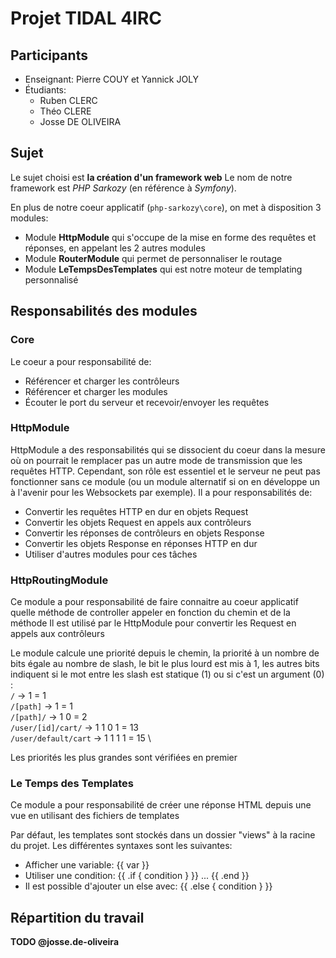 # Projet TIDAL 4IRC
## Participants
* Enseignant: Pierre COUY et Yannick JOLY
* Étudiants:
    * Ruben CLERC
    * Théo CLERE
    * Josse DE OLIVEIRA
## Sujet
Le sujet choisi est **la création d'un framework web**
Le nom de notre framework est _PHP Sarkozy_ (en référence à _Symfony_).

En plus de notre coeur applicatif (`php-sarkozy\core`), on met à disposition 3 modules:
* Module **HttpModule** qui s'occupe de la mise en forme des requêtes et réponses, en appelant les 2 autres modules
* Module **RouterModule** qui permet de personnaliser le routage
* Module **LeTempsDesTemplates** qui est notre moteur de templating personnalisé

## Responsabilités des modules
### Core
Le coeur a pour responsabilité de:
* Référencer et charger les contrôleurs
* Référencer et charger les modules
* Écouter le port du serveur et recevoir/envoyer les requêtes
### HttpModule
HttpModule a des responsabilités qui se dissocient du coeur dans la mesure où on pourrait le remplacer pas un autre mode de transmission que les requêtes HTTP. Cependant, son rôle est essentiel et le serveur ne peut pas fonctionner sans ce module (ou un module alternatif si on en développe un à l'avenir pour les Websockets par exemple).
Il a pour responsabilités de:
* Convertir les requêtes HTTP en dur en objets Request
* Convertir les objets Request en appels aux contrôleurs
* Convertir les réponses de contrôleurs en objets Response
* Convertir les objets Response en réponses HTTP en dur
* Utiliser d'autres modules pour ces tâches
### HttpRoutingModule
Ce module a pour responsabilité de faire connaitre au coeur applicatif quelle méthode de controller appeler en fonction du chemin et de la méthode
Il est utilisé par le HttpModule pour convertir les Request en appels aux contrôleurs

Le module calcule une priorité depuis le chemin, la priorité à un nombre de bits égale au nombre de slash, le bit le plus lourd est mis à 1, les autres bits indiquent si le mot entre les slash est statique (1) ou si c'est un argument (0) : \
`/` -> 1 = 1 \
`/[path]` -> 1 = 1 \
`/[path]/` -> 1 0 = 2 \
`/user/[id]/cart/` -> 1 1 0 1 = 13 \
`/user/default/cart` -> 1 1 1 1 = 15 \

Les priorités les plus grandes sont vérifiées en premier

### Le Temps des Templates
Ce module a pour responsabilité de créer une réponse HTML depuis une vue en utilisant des fichiers de templates

Par défaut, les templates sont stockés dans un dossier "views" à la racine du projet.
Les différentes syntaxes sont les suivantes:
* Afficher une variable: {{ var }}
* Utiliser une condition: {{ .if { condition } }} ... {{ .end }}
* Il est possible d'ajouter un else avec: {{ .else { condition } }}

## Répartition du travail
**TODO @josse.de-oliveira**
